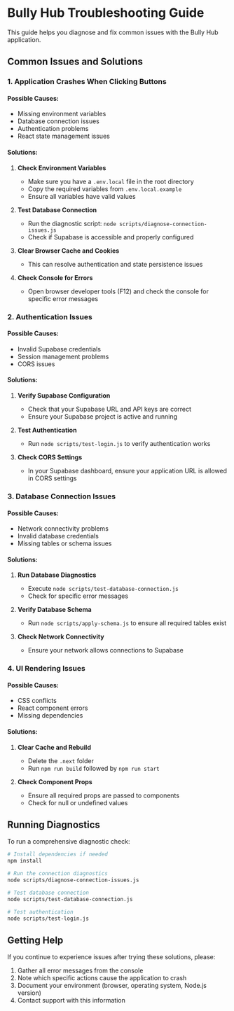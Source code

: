 # Bully Hub Troubleshooting Guide

This guide helps you diagnose and fix common issues with the Bully Hub application.

## Common Issues and Solutions

### 1. Application Crashes When Clicking Buttons

#### Possible Causes:
- Missing environment variables
- Database connection issues
- Authentication problems
- React state management issues

#### Solutions:

1. **Check Environment Variables**
   - Make sure you have a `.env.local` file in the root directory
   - Copy the required variables from `.env.local.example`
   - Ensure all variables have valid values

2. **Test Database Connection**
   - Run the diagnostic script: `node scripts/diagnose-connection-issues.js`
   - Check if Supabase is accessible and properly configured

3. **Clear Browser Cache and Cookies**
   - This can resolve authentication and state persistence issues

4. **Check Console for Errors**
   - Open browser developer tools (F12) and check the console for specific error messages

### 2. Authentication Issues

#### Possible Causes:
- Invalid Supabase credentials
- Session management problems
- CORS issues

#### Solutions:

1. **Verify Supabase Configuration**
   - Check that your Supabase URL and API keys are correct
   - Ensure your Supabase project is active and running

2. **Test Authentication**
   - Run `node scripts/test-login.js` to verify authentication works

3. **Check CORS Settings**
   - In your Supabase dashboard, ensure your application URL is allowed in CORS settings

### 3. Database Connection Issues

#### Possible Causes:
- Network connectivity problems
- Invalid database credentials
- Missing tables or schema issues

#### Solutions:

1. **Run Database Diagnostics**
   - Execute `node scripts/test-database-connection.js`
   - Check for specific error messages

2. **Verify Database Schema**
   - Run `node scripts/apply-schema.js` to ensure all required tables exist

3. **Check Network Connectivity**
   - Ensure your network allows connections to Supabase

### 4. UI Rendering Issues

#### Possible Causes:
- CSS conflicts
- React component errors
- Missing dependencies

#### Solutions:

1. **Clear Cache and Rebuild**
   - Delete the `.next` folder
   - Run `npm run build` followed by `npm run start`

2. **Check Component Props**
   - Ensure all required props are passed to components
   - Check for null or undefined values

## Running Diagnostics

To run a comprehensive diagnostic check:

```bash
# Install dependencies if needed
npm install

# Run the connection diagnostics
node scripts/diagnose-connection-issues.js

# Test database connection
node scripts/test-database-connection.js

# Test authentication
node scripts/test-login.js
```

## Getting Help

If you continue to experience issues after trying these solutions, please:

1. Gather all error messages from the console
2. Note which specific actions cause the application to crash
3. Document your environment (browser, operating system, Node.js version)
4. Contact support with this information
